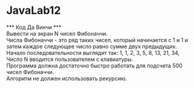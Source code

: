 # JavaLab12

*** Код Да Винчи ***    
Вывести на экран N чисел Фибоначчи.  
Числа Фибоначчи - это ряд таких чисел, который начинается с 1 и 1 и затем каждое следующее число равно сумме двух предыдущих.  
Начало последовательности выглядит так: 1, 1, 2, 3, 5, 8, 13, 21, 34,   
Число N вводится пользователем с клавиатуры.  
Программа должна достаточно быстро работать для подсчета 500 чисел Фибоначчи.  
Алгоритм не должен использовать рекурсию.  

